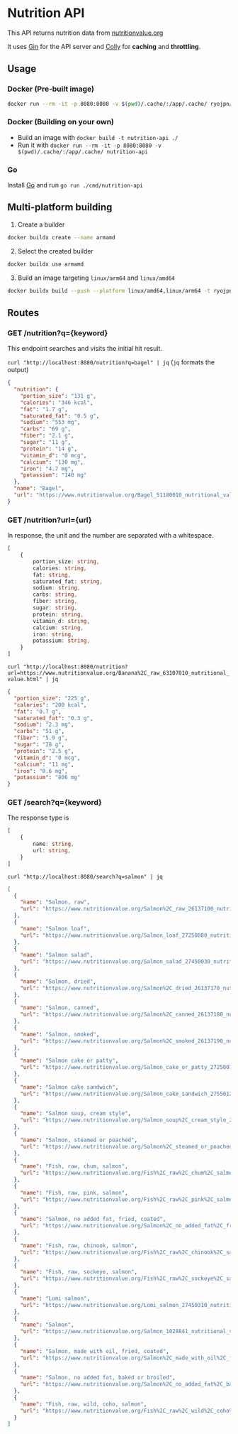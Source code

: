 # Nutrition API
This API returns nutrition data from [nutritionvalue.org](https://nutritionvalue.org)

It uses [Gin](https://github.com/gin-gonic/gin) for the API server and [Colly](https://github.com/gocolly/colly) for **caching** and **throttling**.


## Usage

### Docker (Pre-built image)

```sh
docker run --rm -it -p 8080:8080 -v $(pwd)/.cache/:/app/.cache/ ryojpn/nutrition-api
```

### Docker (Building on your own)
* Build an image with `docker build -t nutrition-api ./`
* Run it with `docker run --rm -it -p 8080:8080 -v $(pwd)/.cache/:/app/.cache/ nutrition-api`

### Go
Install [Go](https://go.dev/) and run `go run ./cmd/nutrition-api`


## Multi-platform building

1. Create a builder
```sh
docker buildx create --name armamd
```

2. Select the created builder
```sh
docker buildx use armamd
```

3. Build an image targeting `linux/arm64` and `linux/amd64`
```sh
docker buildx build --push --platform linux/amd64,linux/arm64 -t ryojpn/nutrition-api ./
```


## Routes
###  GET /nutrition?q={keyword}
This endpoint searches and visits the initial hit result.

`curl "http://localhost:8080/nutrition?q=bagel" | jq` (`jq` formats the output)
```json
{
  "nutrition": {
    "portion_size": "131 g",
    "calories": "346 kcal",
    "fat": "1.7 g",
    "saturated_fat": "0.5 g",
    "sodium": "553 mg",
    "carbs": "69 g",
    "fiber": "2.1 g",
    "sugar": "11 g",
    "protein": "14 g",
    "vitamin_d": "0 mcg",
    "calcium": "138 mg",
    "iron": "4.7 mg",
    "potassium": "140 mg"
  },
  "name": "Bagel",
  "url": "https://www.nutritionvalue.org/Bagel_51180010_nutritional_value.html"
}
```



###  GET /nutrition?url={url}
In response, the unit and the number are separated with a whitespace.
```typescript
[
    {
        portion_size: string,
        calories: string,
        fat: string,
        saturated_fat: string,
        sodium: string,
        carbs: string,
        fiber: string,
        sugar: string,
        protein: string,
        vitamin_d: string,
        calcium: string,
        iron: string,
        potassium: string,
    }
]
```

`curl "http://localhost:8080/nutrition?url=https://www.nutritionvalue.org/Banana%2C_raw_63107010_nutritional_value.html" | jq`
```json
{
  "portion_size": "225 g",
  "calories": "200 kcal",
  "fat": "0.7 g",
  "saturated_fat": "0.3 g",
  "sodium": "2.3 mg",
  "carbs": "51 g",
  "fiber": "5.9 g",
  "sugar": "28 g",
  "protein": "2.5 g",
  "vitamin_d": "0 mcg",
  "calcium": "11 mg",
  "iron": "0.6 mg",
  "potassium": "806 mg"
}
```


###  GET /search?q={keyword}
The response type is
```typescript
[
    {
        name: string,
        url: string,
    }
]
```

`curl "http://localhost:8080/search?q=salmon" | jq`
```json
[
  {
    "name": "Salmon, raw",
    "url": "https://www.nutritionvalue.org/Salmon%2C_raw_26137100_nutritional_value.html"
  },
  {
    "name": "Salmon loaf",
    "url": "https://www.nutritionvalue.org/Salmon_loaf_27250080_nutritional_value.html"
  },
  {
    "name": "Salmon salad",
    "url": "https://www.nutritionvalue.org/Salmon_salad_27450030_nutritional_value.html"
  },
  {
    "name": "Salmon, dried",
    "url": "https://www.nutritionvalue.org/Salmon%2C_dried_26137170_nutritional_value.html"
  },
  {
    "name": "Salmon, canned",
    "url": "https://www.nutritionvalue.org/Salmon%2C_canned_26137180_nutritional_value.html"
  },
  {
    "name": "Salmon, smoked",
    "url": "https://www.nutritionvalue.org/Salmon%2C_smoked_26137190_nutritional_value.html"
  },
  {
    "name": "Salmon cake or patty",
    "url": "https://www.nutritionvalue.org/Salmon_cake_or_patty_27250070_nutritional_value.html"
  },
  {
    "name": "Salmon cake sandwich",
    "url": "https://www.nutritionvalue.org/Salmon_cake_sandwich_27550120_nutritional_value.html"
  },
  {
    "name": "Salmon soup, cream style",
    "url": "https://www.nutritionvalue.org/Salmon_soup%2C_cream_style_28355350_nutritional_value.html"
  },
  {
    "name": "Salmon, steamed or poached",
    "url": "https://www.nutritionvalue.org/Salmon%2C_steamed_or_poached_26137160_nutritional_value.html"
  },
  {
    "name": "Fish, raw, chum, salmon",
    "url": "https://www.nutritionvalue.org/Fish%2C_raw%2C_chum%2C_salmon_nutritional_value.html"
  },
  {
    "name": "Fish, raw, pink, salmon",
    "url": "https://www.nutritionvalue.org/Fish%2C_raw%2C_pink%2C_salmon_nutritional_value.html"
  },
  {
    "name": "Salmon, no added fat, fried, coated",
    "url": "https://www.nutritionvalue.org/Salmon%2C_no_added_fat%2C_fried%2C_coated_26137143_nutritional_value.html"
  },
  {
    "name": "Fish, raw, chinook, salmon",
    "url": "https://www.nutritionvalue.org/Fish%2C_raw%2C_chinook%2C_salmon_nutritional_value.html"
  },
  {
    "name": "Fish, raw, sockeye, salmon",
    "url": "https://www.nutritionvalue.org/Fish%2C_raw%2C_sockeye%2C_salmon_nutritional_value.html"
  },
  {
    "name": "Lomi salmon",
    "url": "https://www.nutritionvalue.org/Lomi_salmon_27450310_nutritional_value.html"
  },
  {
    "name": "Salmon",
    "url": "https://www.nutritionvalue.org/Salmon_1028841_nutritional_value.html"
  },
  {
    "name": "Salmon, made with oil, fried, coated",
    "url": "https://www.nutritionvalue.org/Salmon%2C_made_with_oil%2C_fried%2C_coated_26137140_nutritional_value.html"
  },
  {
    "name": "Salmon, no added fat, baked or broiled",
    "url": "https://www.nutritionvalue.org/Salmon%2C_no_added_fat%2C_baked_or_broiled_26137123_nutritional_value.html"
  },
  {
    "name": "Fish, raw, wild, coho, salmon",
    "url": "https://www.nutritionvalue.org/Fish%2C_raw%2C_wild%2C_coho%2C_salmon_nutritional_value.html"
  }
]
```

